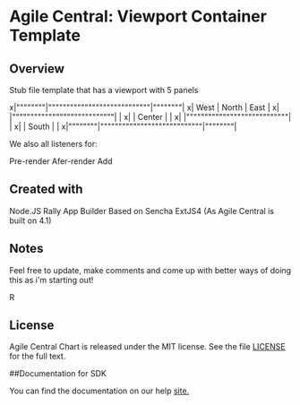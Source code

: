 Agile Central: Viewport Container Template
=========================

## Overview
Stub file template that has a viewport with 5 panels

x|""""""""|""""""""""""""""""""""""""""|""""""""|
x| West   | North                      | East   |
x|        |""""""""""""""""""""""""""""|        |
x|        | Center                     |        |
x|        |""""""""""""""""""""""""""""|        |
x|        | South                      |        |
x|""""""""|""""""""""""""""""""""""""""|""""""""|

We also all listeners for:

Pre-render
Afer-render
Add

## Created with
Node.JS
Rally App Builder
Based on Sencha ExtJS4 (As Agile Central is built on 4.1)

## Notes
Feel free to update, make comments and come up with better ways of doing this as i'm starting out!

R

## License

Agile Central Chart is released under the MIT license.  See the file [LICENSE](./LICENSE) for the full text.

##Documentation for SDK

You can find the documentation on our help [site.](https://help.rallydev.com/apps/2.1/doc/)

